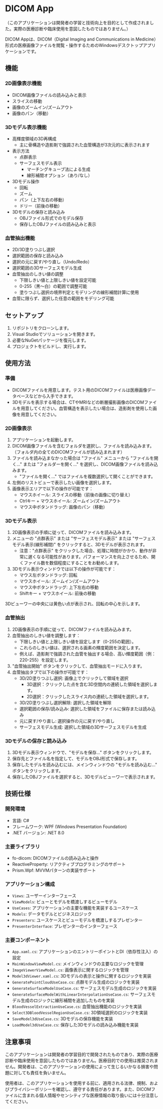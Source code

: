 # DICOM App

（このアプリケーションは開発者の学習と技術向上を目的として作成されました。実際の医療診断や臨床使用を意図したものではありません。）

DICOM Appは、DICOM（Digital Imaging and Communications in Medicine）形式の医療画像ファイルを閲覧・操作するためのWindowsデスクトップアプリケーションです。

## 機能

### 2D画像表示機能
- DICOM画像ファイルの読み込みと表示
- スライスの移動
- 画像のズームイン/ズームアウト
- 画像のパン（移動）

### 3Dモデル表示機能
- 高輝度領域の3D再構成
  - 主に骨構造や造影剤で強調された血管構造が3次元的に表示されます
- 表示方法
  - 点群表示
  - サーフェスモデル表示
    - マーチングキューブ法による生成
    - 線形補間オプション（あり/なし）
- 3Dモデル操作
  - 回転
  - ズーム
  - パン（上下左右の移動）
  - ドリー（前後の移動）
- 3Dモデルの保存と読み込み
  - OBJファイル形式でのモデル保存
  - 保存したOBJファイルの読み込みと表示

### 血管抽出機能
- 2D/3D塗りつぶし選択
- 選択範囲の保存と読み込み
- 選択の元に戻す/やり直し（Undo/Redo）
- 選択範囲の3Dサーフェスモデル生成
- 血管抽出のしきい値の調整
  - 下限しきい値と上限しきい値を設定可能
  - 0-255（黒～白）の範囲で調整可能
  - 塗りつぶし選択の境界判定とモデリングの線形補間計算に使用
- 血管に限らず、選択した任意の範囲をモデリング可能

## セットアップ

1. リポジトリをクローンします。
2. Visual Studioでソリューションを開きます。
3. 必要なNuGetパッケージを復元します。
4. プロジェクトをビルドし、実行します。

## 使用方法

### 準備
- DICOMファイルを用意します。テスト用のDICOMファイルは医療画像データベースなどから入手できます。
- 3Dモデルを表示する場合は、CTやMRIなどの断層撮影画像のDICOMファイルを用意してください。血管構造を表示したい場合は、造影剤を使用した画像を用意してください。

### 2D画像表示
1. アプリケーションを起動します。
2. DICOM画像ファイルを含むフォルダを選択し、ファイルを読み込みます。（フォルダ内の全てのDICOMファイルが読み込まれます）
3. ファイルを読み込まなかった場合は "ファイル" メニューから "ファイルを開く..." または "フォルダーを開く..." を選択し、DICOM画像ファイルを読み込みます。
   - "ファイルを開く..." ではファイルを複数選択して開くことができます。
4. 左側のリストビューで表示したい画像を選択します。
5. 画像表示エリアで以下の操作が可能です：
   - マウスホイール: スライスの移動（前後の画像に切り替え）
   - Ctrlキー + マウスホイール: ズームイン/ズームアウト
   - マウス中ボタンドラッグ: 画像のパン（移動）

### 3Dモデル表示
1. 2D画像表示の手順に従って、DICOMファイルを読み込みます。
2. メニューの "点群表示" または "サーフェスモデル表示" または "サーフェスモデル表示(線形補間)" をクリックすると、3Dモデルが表示されます。
   - 注意："点群表示" をクリックした場合、処理に時間がかかり、動作が非常に遅くなる可能性があります。パフォーマンスを向上させるため、開くファイル数を数個程度にすることをお勧めします。
3. 3Dモデル表示ウィンドウでは以下の操作が可能です：
   - マウス左ボタンドラッグ: 回転
   - マウスホイール: ズームイン/ズームアウト
   - マウス中ボタンドラッグ: 上下左右の移動
   - Shiftキー + マウスホイール: 前後の移動

3Dビューワーの中央には黄色い点が表示され、回転の中心を示します。

### 血管抽出
1. 2D画像表示の手順に従って、DICOMファイルを読み込みます。
2. 血管抽出のしきい値を調整します：
   - 下限しきい値と上限しきい値を設定します（0-255の範囲）。
   - これらのしきい値は、選択される画素の輝度範囲を決定します。
   - 例えば、造影剤で強調された血管を抽出する場合、高い輝度範囲（例：220-255）を設定します。
3. "血管抽出開始" ボタンをクリックして、血管抽出モードに入ります。
4. 血管抽出タブで以下の操作が可能です：
   - 3D/2D塗りつぶし選択: 画像上でクリックして領域を選択
     - 3D選択：クリックした点を含む3D空間内の連続した領域を選択します。
     - 2D選択：クリックしたスライス内の連続した領域を選択します。
   - 3D/2D塗りつぶし選択解除: 選択した領域を解除
   - 選択範囲の保存/読み込み: 選択した領域をファイルに保存または読み込み
   - 元に戻す/やり直し: 選択操作の元に戻す/やり直し
   - サーフェスモデル生成: 選択した領域の3Dサーフェスモデルを生成

### 3Dモデルの保存と読み込み
1. 3Dモデル表示ウィンドウで、"モデルを保存..." ボタンをクリックします。
2. 保存先とファイル名を指定して、モデルをOBJ形式で保存します。
3. 保存したモデルを読み込むには、メインウィンドウの "モデルを読み込む..." ボタンをクリックします。
4. 保存したOBJファイルを選択すると、3Dモデルビューワーで表示されます。

## 技術仕様

### 開発環境
- 言語: C#
- フレームワーク: WPF (Windows Presentation Foundation)
- .NET バージョン: .NET 8.0

### 主要ライブラリ
- fo-dicom: DICOMファイルの読み込みと操作
- ReactiveProperty: リアクティブプログラミングのサポート
- Prism.Wpf: MVVMパターンの実装サポート

### アプリケーション構成
- `Views`: ユーザーインターフェース
- `ViewModels`: ビューとモデルを橋渡しするビューモデル
- `UseCases`: アプリケーションの主要な機能を実装するユースケース
- `Models`: データモデルとビジネスロジック
- `Presenters`: ユースケースとビューモデルを橋渡しするプレゼンター
- `PresenterInterface`: プレゼンターのインターフェース

### 主要コンポーネント
- `App.xaml.cs`: アプリケーションのエントリーポイントとDI（依存性注入）の設定
- `MainWindowViewModel.cs`: メインウィンドウの主要なロジックを管理
- `ImageViewerViewModel.cs`: 画像表示に関するロジックを管理
- `Model3dViewer.xaml.cs`: 3Dモデルの表示と操作に関するロジックを実装
- `GeneratePointCloudUseCase.cs`: 点群モデル生成のロジックを実装
- `GenerateSurfaceModelUseCase.cs`: サーフェスモデル生成のロジックを実装
- `GenerateSurfaceModelWithLinearInterpolationUseCase.cs`: サーフェスモデル生成のロジックに線形補間を追加したものを実装
- `BloodVesselExtractionUseCase.cs`: 血管抽出機能のロジックを実装
- `Select3DBloodVesselRegionUseCase.cs`: 3D領域選択のロジックを実装
- `SaveModel3dUseCase.cs`: 3Dモデルの保存機能を実装
- `LoadModel3dUseCase.cs`: 保存した3Dモデルの読み込み機能を実装

## 注意事項

このアプリケーションは開発者の学習目的で開発されたものであり、実際の医療診断や臨床使用を意図したものではありません。医療目的での使用は推奨されません。開発者は、このアプリケーションの使用によって生じるいかなる損害や問題に対しても責任を負いません。

使用者は、このアプリケーションを使用する前に、適用される法律、規制、およびプライバシーポリシーを確認し、遵守する責任があります。また、DICOMファイルに含まれる個人情報やセンシティブな医療情報の取り扱いには十分注意してください。
